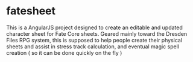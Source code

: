 # fatesheet
This is a AngularJS project designed to create an editable and updated character sheet for Fate Core sheets. Geared mainly toward the Dresden Files RPG system, this is supposed to help people create their physical sheets and assist in stress track calculation, and eventual magic spell creation ( so it can be done quickly on the fly )

